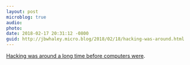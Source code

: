 ```yaml
---
layout: post
microblog: true
audio: 
photo: 
date: 2018-02-17 20:31:12 -0800
guid: http://jbwhaley.micro.blog/2018/02/18/hacking-was-around.html
---
```

[Hacking was around a long time before  computers were](https://thenextweb.com/contributors/2018/01/29/hackers-con-artists-perils-social-engineering/).
